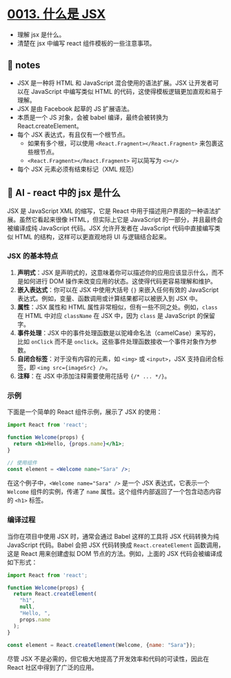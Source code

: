 # [0013. 什么是 JSX](https://github.com/Tdahuyou/react/tree/main/0013.%20%E4%BB%80%E4%B9%88%E6%98%AF%20JSX)

- 理解 jsx 是什么。
- 清楚在 jsx 中编写 react 组件模板的一些注意事项。

## 📒 notes

- JSX 是一种将 HTML 和 JavaScript 混合使用的语法扩展。JSX 让开发者可以在 JavaScript 中编写类似 HTML 的代码，这使得模板逻辑更加直观和易于理解。
- JSX 是由 Facebook 起草的 JS 扩展语法。
- 本质是一个 JS 对象，会被 babel 编译，最终会被转换为 React.createElement。
- 每个 JSX 表达式，有且仅有一个根节点。
  - 如果有多个根，可以使用 `<React.Fragment></React.Fragment>` 来包裹这些根节点。
  - `<React.Fragment></React.Fragment>` 可以简写为 `<></>`
- 每个 JSX 元素必须有结束标记（XML 规范）

## 🤖 AI - react 中的 jsx 是什么

JSX 是 JavaScript XML 的缩写，它是 React 中用于描述用户界面的一种语法扩展。虽然它看起来很像 HTML，但实际上它是 JavaScript 的一部分，并且最终会被编译成纯 JavaScript 代码。JSX 允许开发者在 JavaScript 代码中直接编写类似 HTML 的结构，这样可以更直观地将 UI 与逻辑结合起来。

### JSX 的基本特点

1. **声明式**：JSX 是声明式的，这意味着你可以描述你的应用应该显示什么，而不是如何进行 DOM 操作来改变应用的状态。这使得代码更容易理解和维护。
2. **嵌入表达式**：你可以在 JSX 中使用大括号 `{}` 来嵌入任何有效的 JavaScript 表达式。例如，变量、函数调用或计算结果都可以被嵌入到 JSX 中。
3. **属性**：JSX 属性和 HTML 属性非常相似，但有一些不同之处。例如，`class` 在 HTML 中对应 `className` 在 JSX 中，因为 `class` 是 JavaScript 的保留字。
4. **事件处理**：JSX 中的事件处理函数是以驼峰命名法（camelCase）来写的，比如 `onClick` 而不是 `onclick`。这些事件处理函数接收一个事件对象作为参数。
5. **自闭合标签**：对于没有内容的元素，如 `<img>` 或 `<input>`，JSX 支持自闭合标签，即 `<img src={imageSrc} />`。
6. **注释**：在 JSX 中添加注释需要使用花括号 `{/* ... */}`。

### 示例

下面是一个简单的 React 组件示例，展示了 JSX 的使用：

```jsx
import React from 'react';

function Welcome(props) {
  return <h1>Hello, {props.name}</h1>;
}

// 使用组件
const element = <Welcome name="Sara" />;
```

在这个例子中，`<Welcome name="Sara" />` 是一个 JSX 表达式，它表示一个 `Welcome` 组件的实例，传递了 `name` 属性。这个组件内部返回了一个包含动态内容的 `<h1>` 标签。

### 编译过程

当你在项目中使用 JSX 时，通常会通过 Babel 这样的工具将 JSX 代码转换为纯 JavaScript 代码。Babel 会把 JSX 代码转换成 `React.createElement` 函数调用，这是 React 用来创建虚拟 DOM 节点的方法。例如，上面的 JSX 代码会被编译成如下形式：

```javascript
import React from 'react';

function Welcome(props) {
  return React.createElement(
    "h1",
    null,
    "Hello, ",
    props.name
  );
}

const element = React.createElement(Welcome, {name: "Sara"});
```

尽管 JSX 不是必需的，但它极大地提高了开发效率和代码的可读性，因此在 React 社区中得到了广泛的应用。